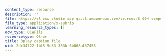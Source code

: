 ```yaml
---
content_type: resource
description: ''
file: https://ol-ocw-studio-app-qa.s3.amazonaws.com/courses/6-004-computation-structures-spring-2017/2dc347221bf89e33383b6b068a137458_J5Mg_tqT18g.srt
file_type: application/x-subrip
learning_resource_types: []
ocw_type: OCWFile
resourcetype: Other
title: 3play caption file
uid: 2dc34722-1bf8-9e33-383b-6b068a137458
---
```

